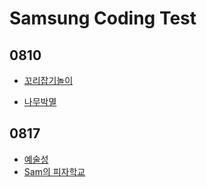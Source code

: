 # Samsung Coding Test

## 0810

- [꼬리잡기놀이](https://www.codetree.ai/frequent-problems/tail-catch-play/description)

- [나무박멸](https://www.codetree.ai/frequent-problems/tree-kill-all/description)

## 0817

- [예술성](https://www.codetree.ai/frequent-problems/artistry/description)
- [Sam의 피자학교](https://www.codetree.ai/frequent-problems/sam-pizza-school/description)
